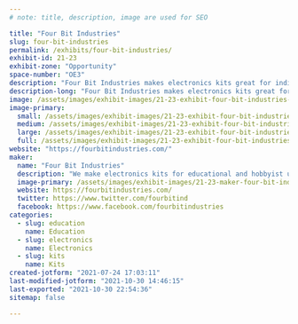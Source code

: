 ```yaml
---
# note: title, description, image are used for SEO

title: "Four Bit Industries"
slug: four-bit-industries
permalink: /exhibits/four-bit-industries/
exhibit-id: 21-23
exhibit-zone: "Opportunity"
space-number: "OE3"
description: "Four Bit Industries makes electronics kits great for individuals or maker spaces."
description-long: "Four Bit Industries makes electronics kits great for teaching soldering skills. Our step-by-step instructions are great for individuals, and we offer volume pricing for maker spaces. Come see our kits and interact with them."
image: /assets/images/exhibit-images/21-23-exhibit-four-bit-industries-dsc04634bw-large.png
image-primary: 
  small: /assets/images/exhibit-images/21-23-exhibit-four-bit-industries-dsc04634bw-small.png
  medium: /assets/images/exhibit-images/21-23-exhibit-four-bit-industries-dsc04634bw-medium.png
  large: /assets/images/exhibit-images/21-23-exhibit-four-bit-industries-dsc04634bw-large.png
  full: /assets/images/exhibit-images/21-23-exhibit-four-bit-industries-dsc04634bw-full.png
website: "https://fourbitindustries.com/"
maker: 
  name: "Four Bit Industries"
  description: "We make electronics kits for educational and hobbyist use."
  image-primary: /assets/images/exhibit-images/21-23-maker-four-bit-industries-logobwcom-medium.png
  website: https://fourbitindustries.com/
  twitter: https://www.twitter.com/fourbitind
  facebook: https://www.facebook.com/fourbitindustries
categories: 
  - slug: education
    name: Education
  - slug: electronics
    name: Electronics
  - slug: kits
    name: Kits
created-jotform: "2021-07-24 17:03:11"
last-modified-jotform: "2021-10-30 14:46:15"
last-exported: "2021-10-30 22:54:36"
sitemap: false

---
```

